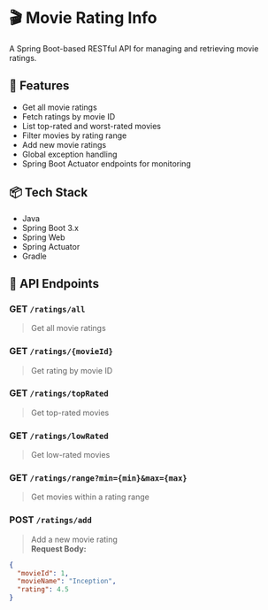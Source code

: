 # 🎬 Movie Rating Info

A Spring Boot-based RESTful API for managing and retrieving movie ratings.

## 🚀 Features

- Get all movie ratings
- Fetch ratings by movie ID
- List top-rated and worst-rated movies
- Filter movies by rating range
- Add new movie ratings
- Global exception handling
- Spring Boot Actuator endpoints for monitoring

## 📦 Tech Stack

- Java 
- Spring Boot 3.x
- Spring Web
- Spring Actuator
- Gradle

## 📂 API Endpoints

### GET `/ratings/all`
> Get all movie ratings

### GET `/ratings/{movieId}`
> Get rating by movie ID

### GET `/ratings/topRated`
> Get top-rated movies

### GET `/ratings/lowRated`
> Get low-rated movies

### GET `/ratings/range?min={min}&max={max}`
> Get movies within a rating range

### POST `/ratings/add`
> Add a new movie rating  
**Request Body:**
```json
{
  "movieId": 1,
  "movieName": "Inception",
  "rating": 4.5
}
